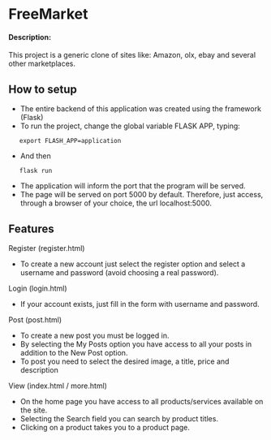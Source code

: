 # FreeMarket
#### Description:
This project is a generic clone of sites like: Amazon, olx, ebay and several other marketplaces.
 
## How to setup
- The entire backend of this application was created using the framework (Flask)
- To run the project, change the global variable FLASK APP, typing:
```
   export FLASH_APP=application
```
- And then
```
   flask run
```
- The application will inform the port that the program will be served.
- The page will be served on port 5000 by default. Therefore, just access, through a browser of your choice, the url localhost:5000.
## Features
 
Register (register.html)
- To create a new account just select the register option and select a username and password (avoid choosing a real password).
 
Login (login.html)
- If your account exists, just fill in the form with username and password.
 
Post (post.html)
- To create a new post you must be logged in.
- By selecting the My Posts option you have access to all your posts in addition to the New Post option.
- To post you need to select the desired image, a title, price and description
 
View (index.html / more.html)
- On the home page you have access to all products/services available on the site.
- Selecting the Search field you can search by product titles.
- Clicking on a product takes you to a product page.
